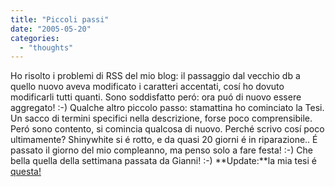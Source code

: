 ```yaml
---
title: "Piccoli passi"
date: "2005-05-20"
categories: 
  - "thoughts"
---
```


Ho risolto i problemi di RSS del mio blog: il passaggio dal vecchio db a quello nuovo aveva modificato i caratteri accentati, cosí ho dovuto modificarli tutti quanti. Sono soddisfatto peró: ora puó di nuovo essere aggregato! :-) Qualche altro piccolo passo: stamattina ho cominciato la Tesi. Un sacco di termini specifici nella descrizione, forse poco comprensibile. Peró sono contento, si comincia qualcosa di nuovo. Perché scrivo cosí poco ultimamente? Shinywhite si é rotto, e da quasi 20 giorni é in riparazione.. É passato il giorno del mio compleanno, ma penso solo a fare festa! :-) Che bella quella della settimana passata da Gianni! :-) **Update:**la mia tesi é [questa!](http://elite.polito.it/tesista.php?id=76)

